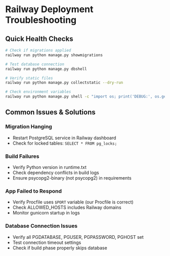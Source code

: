# Railway Deployment Troubleshooting

## Quick Health Checks
```bash
# Check if migrations applied
railway run python manage.py showmigrations

# Test database connection
railway run python manage.py dbshell

# Verify static files
railway run python manage.py collectstatic --dry-run

# Check environment variables
railway run python manage.py shell -c "import os; print('DEBUG:', os.getenv('DEBUG')); print('DB:', os.getenv('PGDATABASE'))"
```

## Common Issues & Solutions

### Migration Hanging
- Restart PostgreSQL service in Railway dashboard
- Check for locked tables: `SELECT * FROM pg_locks;`

### Build Failures
- Verify Python version in runtime.txt
- Check dependency conflicts in build logs
- Ensure psycopg2-binary (not psycopg2) in requirements

### App Failed to Respond
- Verify Procfile uses `$PORT` variable (our Procfile is correct)
- Check ALLOWED_HOSTS includes Railway domains
- Monitor gunicorn startup in logs

### Database Connection Issues
- Verify all PGDATABASE, PGUSER, PGPASSWORD, PGHOST set
- Test connection timeout settings
- Check if build phase properly skips database